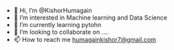 - 👋 Hi, I’m @KishorHumagain
- 👀 I’m interested in Machine learning and Data Science
- 🌱 I’m currently learning pytohn 
- 💞️ I’m looking to collaborate on ....
- 📫 How to reach me humagainkishor7@gmail.com

<!---
KishorHumagain/KishorHumagain is a ✨ special ✨ repository because its `README.md` (this file) appears on your GitHub profile.
You can click the Preview link to take a look at your changes.
--->
